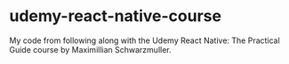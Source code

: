 # udemy-react-native-course
My code from following along with the Udemy React Native: The Practical Guide course by Maximillian Schwarzmuller.
